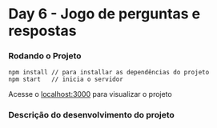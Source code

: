 # Day 6 - Jogo de perguntas e respostas

### Rodando o Projeto

```
npm install // para installar as dependências do projeto
npm start	// inicia o servidor
```
Acesse o [localhost:3000](http://localhost:8080/) para visualizar o projeto

### Descrição do desenvolvimento do projeto

